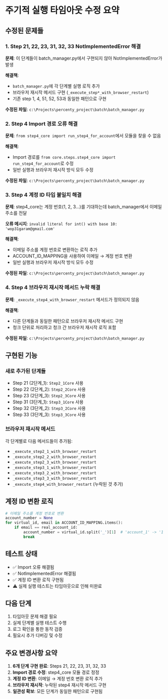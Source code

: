 # 주기적 실행 타임아웃 수정 요약

## 수정된 문제들

### 1. Step 21, 22, 23, 31, 32, 33 NotImplementedError 해결

**문제**: 이 단계들이 batch_manager.py에서 구현되지 않아 NotImplementedError가 발생

**해결책**: 
- `batch_manager.py`에 각 단계별 실행 로직 추가
- 브라우저 재시작 메서드 구현 (`_execute_step*_with_browser_restart`)
- 기존 step 1, 4, 51, 52, 53과 동일한 패턴으로 구현

**수정된 파일**: `c:\Projects\percenty_project\batch\batch_manager.py`

### 2. Step 4 Import 경로 오류 해결

**문제**: `from step4_core import run_step4_for_account`에서 모듈을 찾을 수 없음

**해결책**: 
- Import 경로를 `from core.steps.step4_core import run_step4_for_account`로 수정
- 일반 실행과 브라우저 재시작 방식 모두 수정

**수정된 파일**: `c:\Projects\percenty_project\batch\batch_manager.py`

### 3. Step 4 계정 ID 타입 불일치 해결

**문제**: step4_core는 계정 번호(1, 2, 3...)를 기대하는데 batch_manager에서 이메일 주소를 전달

**오류 메시지**: `invalid literal for int() with base 10: 'wop31garam@gmail.com'`

**해결책**: 
- 이메일 주소를 계정 번호로 변환하는 로직 추가
- ACCOUNT_ID_MAPPING을 사용하여 이메일 → 계정 번호 변환
- 일반 실행과 브라우저 재시작 방식 모두 수정

**수정된 파일**: `c:\Projects\percenty_project\batch\batch_manager.py`

### 4. Step 4 브라우저 재시작 메서드 누락 해결

**문제**: `_execute_step4_with_browser_restart` 메서드가 정의되지 않음

**해결책**: 
- 다른 단계들과 동일한 패턴으로 브라우저 재시작 메서드 구현
- 청크 단위로 처리하고 청크 간 브라우저 재시작 로직 포함

**수정된 파일**: `c:\Projects\percenty_project\batch\batch_manager.py`

## 구현된 기능

### 새로 추가된 단계들
- Step 21 (2단계_1): `Step2_1Core` 사용
- Step 22 (2단계_2): `Step2_2Core` 사용  
- Step 23 (2단계_3): `Step2_3Core` 사용
- Step 31 (3단계_1): `Step3_1Core` 사용
- Step 32 (3단계_2): `Step3_2Core` 사용
- Step 33 (3단계_3): `Step3_3Core` 사용

### 브라우저 재시작 메서드
각 단계별로 다음 메서드들이 추가됨:
- `_execute_step2_1_with_browser_restart`
- `_execute_step2_2_with_browser_restart`
- `_execute_step2_3_with_browser_restart`
- `_execute_step3_1_with_browser_restart`
- `_execute_step3_2_with_browser_restart`
- `_execute_step3_3_with_browser_restart`
- `_execute_step4_with_browser_restart` (누락된 것 추가)

## 계정 ID 변환 로직

```python
# 이메일 주소를 계정 번호로 변환
account_number = None
for virtual_id, email in ACCOUNT_ID_MAPPING.items():
    if email == real_account_id:
        account_number = virtual_id.split('_')[1]  # 'account_1' -> '1'
        break
```

## 테스트 상태

- ✅ Import 오류 해결됨
- ✅ NotImplementedError 해결됨  
- ✅ 계정 ID 변환 로직 구현됨
- ⚠️ 실제 실행 테스트는 타임아웃으로 인해 미완료

## 다음 단계

1. 타임아웃 문제 해결 필요
2. 실제 단계별 실행 테스트 수행
3. 로그 확인을 통한 동작 검증
4. 필요시 추가 디버깅 및 수정

## 주요 변경사항 요약

1. **6개 단계 구현 완료**: Steps 21, 22, 23, 31, 32, 33
2. **Import 경로 수정**: step4_core 모듈 경로 정정
3. **계정 ID 변환**: 이메일 → 계정 번호 변환 로직 추가
4. **브라우저 재시작**: 누락된 step4 재시작 메서드 구현
5. **일관성 확보**: 모든 단계가 동일한 패턴으로 구현됨